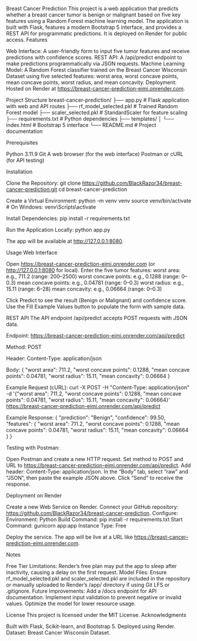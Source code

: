 Breast Cancer Prediction
This project is a web application that predicts whether a breast cancer tumor is benign or malignant based on five key features using a Random Forest machine learning model. The application is built with Flask, features a modern Bootstrap 5 interface, and provides a REST API for programmatic predictions. It is deployed on Render for public access.
Features

Web Interface: A user-friendly form to input five tumor features and receive predictions with confidence scores.
REST API: A /api/predict endpoint to make predictions programmatically via JSON requests.
Machine Learning Model: A Random Forest classifier trained on the Breast Cancer Wisconsin Dataset using five selected features: worst area, worst concave points, mean concave points, worst radius, and mean concavity.
Deployment: Hosted on Render at https://breast-cancer-prediction-eimi.onrender.com.

Project Structure
breast-cancer-prediction/
├── app.py                    # Flask application with web and API routes
├── rf_model_selected.pkl     # Trained Random Forest model
├── scaler_selected.pkl       # StandardScaler for feature scaling
├── requirements.txt          # Python dependencies
├── templates/
│   └── index.html            # Bootstrap 5 interface
└── README.md                 # Project documentation

Prerequisites

Python 3.11.9
Git
A web browser (for the web interface)
Postman or cURL (for API testing)

Installation

Clone the Repository:
git clone https://github.com/BlackRazor34/breast-cancer-prediction.git
cd breast-cancer-prediction


Create a Virtual Environment:
python -m venv venv
source venv/bin/activate  # On Windows: venv\Scripts\activate


Install Dependencies:
pip install -r requirements.txt


Run the Application Locally:
python app.py


The app will be available at http://127.0.0.1:8080.



Usage
Web Interface

Open https://breast-cancer-prediction-eimi.onrender.com (or http://127.0.0.1:8080 for local).
Enter the five tumor features:
worst area: e.g., 711.2 (range: 200–2500)
worst concave points: e.g., 0.1288 (range: 0–0.3)
mean concave points: e.g., 0.04781 (range: 0–0.3)
worst radius: e.g., 15.11 (range: 6–28)
mean concavity: e.g., 0.06664 (range: 0–0.3)


Click Predict to see the result (Benign or Malignant) and confidence score.
Use the Fill Example Values button to populate the form with sample data.

REST API
The API endpoint /api/predict accepts POST requests with JSON data.

Endpoint: https://breast-cancer-prediction-eimi.onrender.com/api/predict

Method: POST

Header: Content-Type: application/json

Body:
{
  "worst area": 711.2,
  "worst concave points": 0.1288,
  "mean concave points": 0.04781,
  "worst radius": 15.11,
  "mean concavity": 0.06664
}


Example Request (cURL):
curl -X POST -H "Content-Type: application/json" -d '{"worst area": 711.2, "worst concave points": 0.1288, "mean concave points": 0.04781, "worst radius": 15.11, "mean concavity": 0.06664}' https://breast-cancer-prediction-eimi.onrender.com/api/predict


Example Response:
{
  "prediction": "Benign",
  "confidence": 99.50,
  "features": {
    "worst area": 711.2,
    "worst concave points": 0.1288,
    "mean concave points": 0.04781,
    "worst radius": 15.11,
    "mean concavity": 0.06664
  }
}


Testing with Postman:

Open Postman and create a new HTTP request.
Set method to POST and URL to https://breast-cancer-prediction-eimi.onrender.com/api/predict.
Add header: Content-Type: application/json.
In the “Body” tab, select “raw” and “JSON”, then paste the example JSON above.
Click “Send” to receive the response.



Deployment on Render

Create a new Web Service on Render.
Connect your GitHub repository: https://github.com/BlackRazor34/breast-cancer-prediction.
Configure:
Environment: Python
Build Command: pip install -r requirements.txt
Start Command: gunicorn app:app
Instance Type: Free


Deploy the service. The app will be live at a URL like https://breast-cancer-prediction-eimi.onrender.com.

Notes

Free Tier Limitations: Render’s free plan may put the app to sleep after inactivity, causing a delay on the first request.
Model Files: Ensure rf_model_selected.pkl and scaler_selected.pkl are included in the repository or manually uploaded to Render’s /app/ directory if using Git LFS or .gitignore.
Future Improvements:
Add a /docs endpoint for API documentation.
Implement input validation to prevent negative or invalid values.
Optimize the model for lower resource usage.



License
This project is licensed under the MIT License.
Acknowledgments

Built with Flask, Scikit-learn, and Bootstrap 5.
Deployed using Render.
Dataset: Breast Cancer Wisconsin Dataset.

